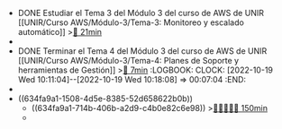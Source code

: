 - DONE Estudiar el Tema 3 del Módulo 3 del curso de AWS de UNIR [[UNIR/Curso AWS/Módulo-3/Tema-3: Monitoreo y escalado automático]] >[🍅 21min](#agenda-pomo://?t=p-1666165848319-1225)
-
- DONE Terminar el Tema 4 del Módulo 3 del curso de AWS de UNIR [[UNIR/Curso AWS/Módulo-3/Tema-4: Planes de Soporte y herramientas de Gestión]] >[🍅 7min](#agenda-pomo://?t=p-1666167083790-401)
  :LOGBOOK:
  CLOCK: [2022-10-19 Wed 10:11:04]--[2022-10-19 Wed 10:18:08] =>  00:07:04
  :END:
-
- ((634fa9a1-1508-4d5e-8385-52d658622b0b))
	- ((634fa9a1-714b-406b-a2d9-c4b0e82c6e98)) >[🍅🍅🍅🍅🍅 150min](#agenda-pomo://?t=f-1666167910498-1800%2Cf-1666170563954-1800%2Cf-1666172805635-1800%2Cf-1666175898347-1800%2Cf-1666179014126-1800)
	-